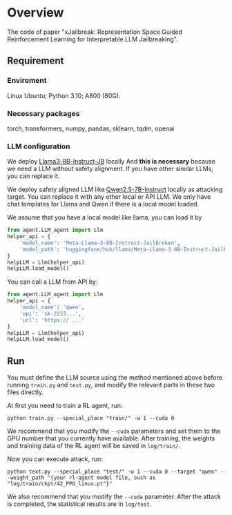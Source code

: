 # Overview

The code of paper "xJailbreak: Representation Space Guided Reinforcement Learning for Interpretable LLM Jailbreaking".

## Requirement

### Enviroment

Linux Ubuntu; Python 3.10; A800 (80G).

### Necessary packages

torch, transformers, numpy, pandas, sklearn, tqdm, openai

### LLM configuration

We deploy [Llama3-8B-Instruct-JB](https://huggingface.co/cooperleong00/Meta-Llama-3-8B-Instruct-Jailbroken) locally And **this is necessary** because we need a LLM without safety alignment. If you have other similar LLMs, you can replace it.

We deploy safety aligned LLM like [Qwen2.5-7B-Instruct](https://huggingface.co/Qwen/Qwen2.5-7B-Instruct) locally as attacking target. You can replace it with any other local or API LLM. We only have chat templates for Llama and Qwen if there is a local model loaded.

We assume that you have a local model like llama, you can load it by

```python
from agent.LLM_agent import Llm
helper_api = {
    'model_name': 'Meta-Llama-3-8B-Instruct-Jailbroken',
    'model_path': 'huggingface/hub/llama/Meta-Llama-3-8B-Instruct-Jailbroken/'
}
helpLLM = Llm(helper_api)
helpLLM.load_model()
```

You can call a LLM from API by:

```python
from agent.LLM_agent import Llm
helper_api = {
    'model_name': 'qwen',
    'api': 'sk-2233...',
    'url': 'https:// ...'
}
helpLLM = Llm(helper_api)
helpLLM.load_model()
```

## Run

You must define the LLM source using the method mentioned above before running `train.py` and `test.py`, and modify the relevant parts in these two files directly.

At first you need to train a RL agent, run:

```shell
python train.py --special_place "train/" -w 1 --cuda 0
```

We recommend that you modify the `--cuda` parameters and set them to the GPU number that you currently have available. After training, the weights and training data of the RL agent will be saved in `log/train/`.

Now you can execute attack, run:

``````shell
python text.py --special_place "test/" -w 1 --cuda 0 --target "qwen" --weight_path "{your rl-agent model file, such as "log/train/ckpt/42_PPO_linux.pt"}"
``````

We also recommend that you modify the `--cuda` parameter. After the attack is completed, the statistical results are in `log/test`.